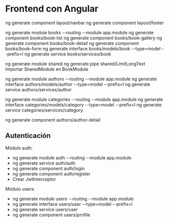 
# Frontend con Angular


ng generate component layout/navbar
ng generate component layout/footer

ng generate module books --routing --module app.module
ng generate component books/book-list
ng generate component books/book-gallery
ng generate component books/book-detail
ng generate component books/book-form
ng generate interface books/models/book --type=model --prefix=I
ng generate service books/services/book

ng generate module shared
ng generate pipe shared/LimitLongText
Importar SharedModule en BookModule

ng generate module authors --routing --module app.module
ng generate interface authors/models/author --type=model --prefix=I
ng generate service authors/services/author

ng generate module categories --routing --module app.module
ng generate interface categories/models/category --type=model --prefix=I
ng generate service categories/services/category

ng generate component authors/author-detail

## Autenticación

Módulo auth:
* ng generate module auth --routing --module app.module
* ng generate service auth/auth
* ng generate component auth/login
* ng generate component auth/register
* Crear JwtInterceptor

Módulo users:
* ng generate module users --routing --module app.module
* ng generate interface users/user --type=model --prefix=I
* ng generate service users/user
* ng generate component users/profile